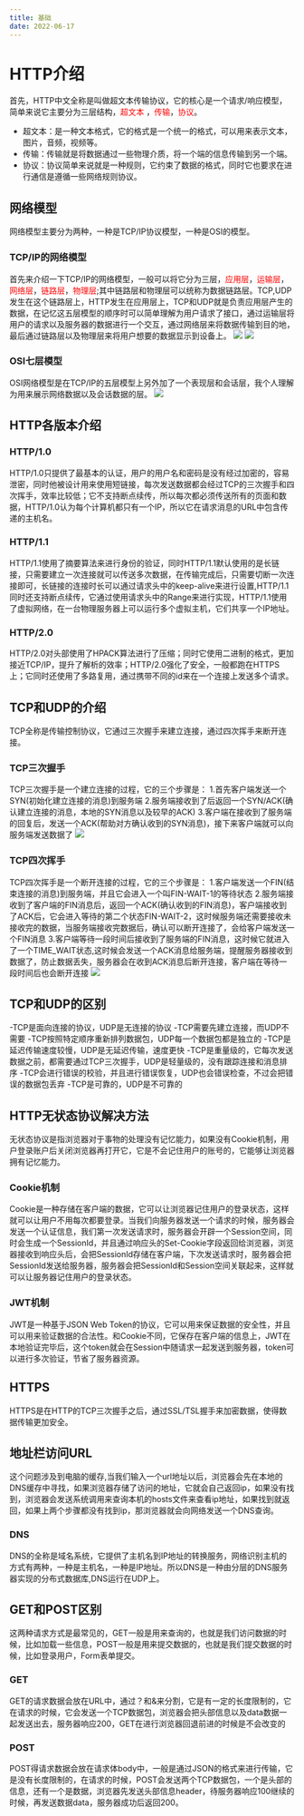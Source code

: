 ```yaml
---
title: 基础
date: 2022-06-17
---
```


# HTTP介绍
  首先，HTTP中文全称是叫做超文本传输协议，它的核心是一个请求/响应模型，简单来说它主要分为三层结构，<font color="red">超文本
  </font>，<font color="red">传输</font>，<font color="red">协议</font>。
  - 超文本：是一种文本格式，它的格式是一个统一的格式，可以用来表示文本，图片，音频，视频等。
  - 传输：传输就是将数据通过一些物理介质，将一个端的信息传输到另一个端。
  - 协议：协议简单来说就是一种规则，它约束了数据的格式，同时它也要求在进行通信是遵循一些网络规则协议。

## 网络模型
网络模型主要分为两种，一种是TCP/IP协议模型，一种是OSI的模型。

### TCP/IP的网络模型
首先来介绍一下TCP/IP的网络模型，一般可以将它分为三层，<font color="red">应用层</font>，<font color="red">运输层</font>，<font color="red">网络层</font>，<font color="red">链路层</font>，<font color="red">物理层</font>;其中链路层和物理层可以统称为数据链路层。TCP,UDP发生在这个链路层上，HTTP发生在应用层上，TCP和UDP就是负责应用层产生的数据，在记忆这五层模型的顺序时可以简单理解为用户请求了接口，通过运输层将用户的请求以及服务器的数据进行一个交互，通过网络层来将数据传输到目的地，最后通过链路层以及物理层来将用户想要的数据显示到设备上。
![](https://pic4.zhimg.com/80/v2-a0eeeef2d69e44e1434c01f341660a0f_720w.jpg)
![](https://pic3.zhimg.com/80/v2-f3b2c4e97bb49eecd92d6946cc98bba6_720w.jpg)

### OSI七层模型
OSI网络模型是在TCP/IP的五层模型上另外加了一个表现层和会话层，我个人理解为用来展示网络数据以及会话数据的层。
![](https://pic2.zhimg.com/80/v2-c7258ae8be7f1b3fcad3ec1897cc988d_720w.jpg)

## HTTP各版本介绍
### HTTP/1.0
HTTP/1.0只提供了最基本的认证，用户的用户名和密码是没有经过加密的，容易泄密，同时他被设计用来使用短链接，每次发送数据都会经过TCP的三次握手和四次挥手，效率比较低；它不支持断点续传，所以每次都必须传送所有的页面和数据，HTTP/1.0认为每个计算机都只有一个IP，所以它在请求消息的URL中包含传递的主机名。
### HTTP/1.1
HTTP/1.1使用了摘要算法来进行身份的验证，同时HTTP/1.1默认使用的是长链接，只需要建立一次连接就可以传送多次数据，在传输完成后，只需要切断一次连接即可，长链接的连接时长可以通过请求头中的keep-alive来进行设置,HTTP/1.1同时还支持断点续传，它通过使用请求头中的Range来进行实现，HTTP/1.1使用了虚拟网络，在一台物理服务器上可以运行多个虚拟主机，它们共享一个IP地址。
### HTTP/2.0
HTTP/2.0对头部使用了HPACK算法进行了压缩；同时它使用二进制的格式，更加接近TCP/IP，提升了解析的效率；HTTP/2.0强化了安全，一般都跑在HTTPS上；它同时还使用了多路复用，通过携带不同的id来在一个连接上发送多个请求。

## TCP和UDP的介绍
TCP全称是传输控制协议，它通过三次握手来建立连接，通过四次挥手来断开连接。
### TCP三次握手
TCP三次握手是一个建立连接的过程，它的三个步骤是：
1.首先客户端发送一个SYN(初始化建立连接的消息)到服务端
2.服务端接收到了后返回一个SYN/ACK(确认建立连接的消息，本地的SYN消息以及较早的ACK)
3.客户端在接收到了服务端的回复后，发送一个ACK(帮助对方确认收到的SYN消息)，接下来客户端就可以向服务端发送数据了
![](https://pic4.zhimg.com/v2-96858222f549bb65b122e4ea9481983f_r.jpg)
### TCP四次挥手
TCP四次挥手是一个断开连接的过程，它的三个步骤是：
1.客户端发送一个FIN(结束连接的消息)到服务端，并且它会进入一个叫FIN-WAIT-1的等待状态
2.服务端接收到了客户端的FIN消息后，返回一个ACK(确认收到的FIN消息)，客户端接收到了ACK后，它会进入等待的第二个状态FIN-WAIT-2，这时候服务端还需要接收未接收完的数据，当服务端接收完数据后，确认可以断开连接了，会给客户端发送一个FIN消息
3.客户端等待一段时间后接收到了服务端的FIN消息，这时候它就进入了一个TIME_WAIT状态,这时候会发送一个ACK消息给服务端，提醒服务器接收到数据了，防止数据丢失，服务器会在收到ACK消息后断开连接，客户端在等待一段时间后也会断开连接
![](https://pic3.zhimg.com/v2-16f1d27692320d9f60ba43aa4108e8ca_r.jpg)

## TCP和UDP的区别
-TCP是面向连接的协议，UDP是无连接的协议
-TCP需要先建立连接，而UDP不需要
-TCP按照特定顺序重新排列数据包，UDP每一个数据包都是独立的
-TCP是延迟传输速度较慢，UDP是无延迟传输，速度更快
-TCP是重量级的，它每次发送数据之前，都需要通过TCP三次握手，UDP是轻量级的，没有跟踪连接和消息排序
-TCP会进行错误的校验，并且进行错误恢复，UDP也会错误检查，不过会把错误的数据包丢弃
-TCP是可靠的，UDP是不可靠的

## HTTP无状态协议解决方法
无状态协议是指浏览器对于事物的处理没有记忆能力，如果没有Cookie机制，用户登录账户后关闭浏览器再打开它，它是不会记住用户的账号的，它能够让浏览器拥有记忆能力。
### Cookie机制
Cookie是一种存储在客户端的数据，它可以让浏览器记住用户的登录状态，这样就可以让用户不用每次都要登录。当我们向服务器发送一个请求的时候，服务器会发送一个认证信息，我们第一次发送请求时，服务器会开辟一个Session空间，同时会生成一个SessionId，并且通过响应头的Set-Cookie字段返回给浏览器，浏览器接收到响应头后，会把SessionId存储在客户端，下次发送请求时，服务器会把SessionId发送给服务器，服务器会把SessionId和Session空间关联起来，这样就可以让服务器记住用户的登录状态。
### JWT机制
JWT是一种基于JSON Web Token的协议，它可以用来保证数据的安全性，并且可以用来验证数据的合法性。和Cookie不同，它保存在客户端的信息上，JWT在本地验证完毕后，这个token就会在Session中随请求一起发送到服务器，token可以进行多次验证，节省了服务器资源。

## HTTPS
HTTPS是在HTTP的TCP三次握手之后，通过SSL/TSL握手来加密数据，使得数据传输更加安全。

## 地址栏访问URL
这个问题涉及到电脑的缓存,当我们输入一个url地址以后，浏览器会先在本地的DNS缓存中寻找，如果浏览器存储了访问的地址，它就会自己返回ip，如果没有找到，浏览器会发送系统调用来查询本机的hosts文件来查看ip地址，如果找到就返回，如果上两个步骤都没有找到ip，那浏览器就会向网络发送一个DNS查询。
### DNS
DNS的全称是域名系统，它提供了主机名到IP地址的转换服务，网络识别主机的方式有两种，一种是主机名，一种是IP地址。所以DNS是一种由分层的DNS服务器实现的分布式数据库,DNS运行在UDP上。
## GET和POST区别
这两种请求方式是最常见的，GET一般是用来查询的，也就是我们访问数据的时候，比如加载一些信息，POST一般是用来提交数据的，也就是我们提交数据的时候，比如登录用户，Form表单提交。
### GET
GET的请求数据会放在URL中，通过？和&来分割，它是有一定的长度限制的，它在请求的时候，它会发送一个TCP数据包，浏览器会把头部信息以及data数据一起发送出去，服务器响应200，GET在进行浏览器回退前进的时候是不会改变的
### POST
POST得请求数据会放在请求体body中，一般是通过JSON的格式来进行传输，它是没有长度限制的，在请求的时候，POST会发送两个TCP数据包，一个是头部的信息，还有一个是数据，浏览器先发送头部信息header，待服务器响应100继续的时候，再发送数据data，服务器成功后返回200。